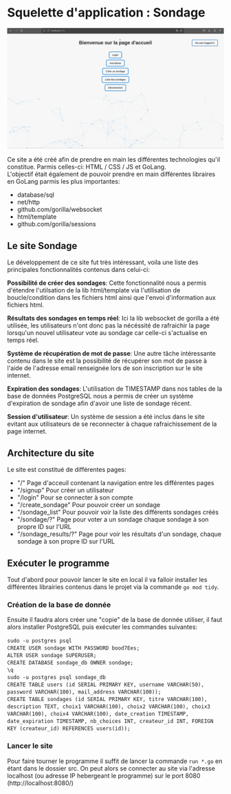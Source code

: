 # Squelette d'application : Sondage

![screenshot](screenshot/screen_home.png)

Ce site a été créé afin de prendre en main les différentes technologies qu'il constitue. Parmis celles-ci: HTML / CSS / JS et GoLang.<br/>
L'objectif était également de pouvoir prendre en main différentes libraires en GoLang parmis les plus importantes:
- database/sql
- net/http
- github.com/gorilla/websocket
- html/template
- github.com/gorilla/sessions

## Le site Sondage

Le développement de ce site fut très intéressant, voila une liste des principales fonctionnalités contenus dans celui-ci:

__Possibilité de créer des sondages__: Cette fonctionnalité nous a permis d'étendre l'utilsation de la lib html/template via l'utilisation de boucle/condition dans les fichiers html ainsi que l'envoi d'information aux fichiers html.

__Résultats des sondages en temps réel__: Ici la lib websocket de gorilla a été utilisée, les utilisateurs n'ont donc pas la nécéssité de rafraichir la page lorsqu'un nouvel utilisateur vote au sondage car celle-ci s'actualise en temps réel.

__Système de récupération de mot de passe__: Une autre tâche intéressante contenu dans le site est la possibilité de récupérer son mot de passe à l'aide de l'adresse email renseignée lors de son inscription sur le site internet.

__Expiration des sondages__: L'utilisation de TIMESTAMP dans nos tables de la base de données PostgreSQL nous a permis de créer un système d'expiration de sondage afin d'avoir une liste de sondage récent.

__Session d'utilisateur__: Un système de session a été inclus dans le site evitant aux utilisateurs de se reconnecter à chaque rafraichissement de la page internet.

## Architecture du site

Le site est constitué de différentes pages:

- "/" Page d'acceuil contenant la navigation entre les différentes pages
- "/signup" Pour créer un utilisateur
- "/login" Pour se connecter à son compte
- "/create_sondage" Pour pouvoir créer un sondage
- "/sondage_list" Pour pouvoir voir la liste des différents sondages créés
- "/sondage/?" Page pour voter a un sondage chaque sondage à son propre ID sur l'URL
- "/sondage_results/?" Page pour voir les résultats d'un sondage, chaque sondage à son propre ID sur l'URL

## Exécuter le programme

Tout d'abord pour pouvoir lancer le site en local il va falloir installer les différentes librairies contenus dans le projet via la commande `go mod tidy`.

### Création de la base de donnée 

Ensuite il faudra alors créer une "copie" de la base de donnée utiliser, il faut alors installer PostgreSQL puis exécuter les commandes suivantes:

`sudo -u postgres psql`<br/>
`CREATE USER sondage WITH PASSWORD bood7Ees;`<br/>
`ALTER USER sondage SUPERUSER;`<br/>
`CREATE DATABASE sondage_db OWNER sondage;`<br/>
`\q`<br/>
`sudo -u postgres psql sondage_db`<br/>
`CREATE TABLE users (id SERIAL PRIMARY KEY, username VARCHAR(50), password VARCHAR(100), mail_address VARCHAR(100));`<br/>
`CREATE TABLE sondages (id SERIAL PRIMARY KEY, titre VARCHAR(100), description TEXT, choix1 VARCHAR(100), choix2 VARCHAR(100), choix3 VARCHAR(100), choix4 VARCHAR(100), date_creation TIMESTAMP, date_expiration TIMESTAMP, nb_choices INT, createur_id INT, FOREIGN KEY (createur_id) REFERENCES users(id));`

### Lancer le site

Pour faire tourner le programme il suffit de lancer la commande `run *.go` en étant dans le dossier src. On peut alors se connecter au site via l'adresse localhost (ou adresse IP hebergeant le programme) sur le port 8080
(http://localhost:8080/)